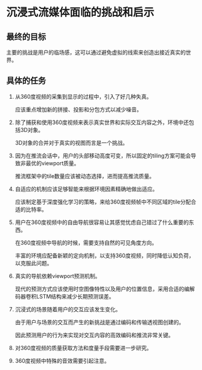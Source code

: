 # 沉浸式流媒体面临的挑战和启示


## 最终的目标

主要的挑战是用户的临场感，这可以通过避免虚拟的线索来创造出接近真实的世界。

## 具体的任务

1. 从360度视频的采集到显示的过程中，引入了好几种失真。

   应该重点增加新的拼接、投影和分包方式以减少噪音。

2. 除了捕获和使用360度视频来表示真实世界和实际交互内容之外，环境中还包括3D对象。

   3D对象的合并对于真实的视图而言是一个挑战。

3. 因为在推流会话中，用户的头部移动高度可变，所以固定的tiling方案可能会导致非最优的viewport质量。

   推流框架中的tile数量应该被动态选择，进而提高推流质量。

4. 自适应的机制应该足够智能来根据环境因素精确地做出适应。

   应该制定基于深度强化学习的策略，来给360度视频帧中不同区域的tile分配合适的比特率。

5. 用户在360度视频中的自由导航很容易让其感觉忧虑自己错过了什么重要的东西。

   在360度视频中导航的时候，需要支持自然的可见角度方向。

   丰富的环境应配备新颖的定向机制，以支持360度视频，同时降低认知负荷，以克服此问题。

6. 真实的导航依赖viewport预测机制。

   现代的预测方式应该使用时空图像特性以及用户的位置信息，采用合适的编解码器卷积LSTM结构来减少长期预测误差。
   
7. 沉浸式的场景随着用户的交互应该发生变化。
   
   由于用户与场景的交互而产生的新挑战是通过编码和传输透视图创建的。
   
   因此预测用户的行为来实现对交互内容的高效编码和推流非常关键。
   
8. 对360度视频的质量获取方法和度量手段需要进一步研究。
   
9. 360度视频中特殊的音效需要引起注意。

   

